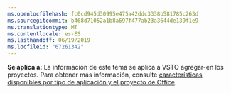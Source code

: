 ```yaml
---
ms.openlocfilehash: fc0cd945d30995e475a42ddc3338b581785c263d
ms.sourcegitcommit: b468d71052a1b8a697f477ab23a3644de139f1e9
ms.translationtype: MT
ms.contentlocale: es-ES
ms.lasthandoff: 06/19/2019
ms.locfileid: "67261342"
---
```

  **Se aplica a:** La información de este tema se aplica a VSTO agregar\-en los proyectos. Para obtener más información, consulte [características disponibles por tipo de aplicación y el proyecto de Office](../../vsto/features-available-by-office-application-and-project-type.md).
